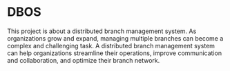 # DBOS

 This project is about a distributed branch management system. As organizations grow and expand, managing multiple branches can become a complex and challenging task. A distributed branch management system can help organizations streamline their operations, improve communication and collaboration, and optimize their branch network. 